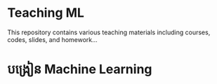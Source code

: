 # Teaching ML

This repository contains various teaching materials including courses, codes, slides, and homework...

# បង្រៀន Machine Learning

